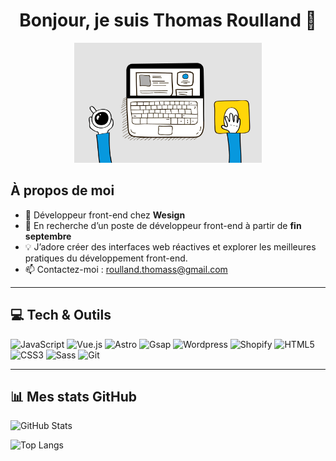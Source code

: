 <!-- README.md pour Thomas Roulland -->
<div align="center">
  <h1>Bonjour, je suis Thomas Roulland 👋</h1>
</div>

<p align="center">
  <img src="./giphy.gif" alt="GIF de bienvenue" width="300"/>
</p>

## À propos de moi
- 🔭 Développeur front-end chez **Wesign**  
- 💼 En recherche d’un poste de développeur front-end à partir de **fin septembre**  
- 💡 J’adore créer des interfaces web réactives et explorer les meilleures pratiques du développement front-end.  
- 📫 Contactez-moi : [roulland.thomass@gmail.com](mailto:roulland.thomass@gmail.com)

---

## 💻 Tech & Outils
<p align="left">
  <img alt="JavaScript" src="https://cdn.simpleicons.org/javascript" width="40" height="40"/>
  <img alt="Vue.js"       src="https://cdn.simpleicons.org/vue.js" width="40" height="40"/>
   <img alt="Astro"         src="https://cdn.simpleicons.org/astro" width="40" height="40"/>
  <img alt="Gsap"         src="https://cdn.simpleicons.org/gsap" width="40" height="40"/>
   <img alt="Wordpress"         src="https://cdn.simpleicons.org/wordpress" width="40" height="40"/>
   <img alt="Shopify"         src="https://cdn.simpleicons.org/shopify" width="40" height="40"/>
  <img alt="HTML5"       src="https://cdn.simpleicons.org/html5" width="40" height="40"/>
  <img alt="CSS3"        src="https://cdn.simpleicons.org/css3" width="40" height="40"/>
  <img alt="Sass"        src="https://cdn.simpleicons.org/sass" width="40" height="40"/>
  <img alt="Git"         src="https://cdn.simpleicons.org/git" width="40" height="40"/>
 
</p>

---

## 📊 Mes stats GitHub

<p align="left">
  <img alt="GitHub Stats" src="https://github-readme-stats.vercel.app/api?username=troullandwesign&show_icons=true&theme=dark" />
</p>
<p align="left">
  <img alt="Top Langs"     src="https://github-readme-stats.vercel.app/api/top-langs/?username=troullandwesign&layout=compact&theme=dark" />
</p>
